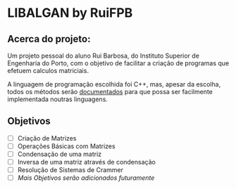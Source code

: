 # LIBALGAN by RuiFPB

## Acerca do projeto:

Um projeto pessoal do aluno Rui Barbosa, do Instituto Superior de Engenharia do Porto, com o objetivo de facilitar a criação de programas que efetuem calculos matriciais.

A linguagem de programação escolhida foi C++, mas, apesar da escolha, todos os métodos serão [documentados]() para que possa ser facilmente implementada noutras linguagens.

## Objetivos

- [ ] Criação de Matrizes
- [ ] Operações Básicas com Matrizes
- [ ] Condensação de uma matriz
- [ ] Inversa de uma matriz através de condensação
- [ ] Resolução de Sistemas de Crammer
- [ ] *Mais Objetivos serão adicionados futuramente*
